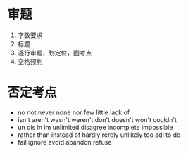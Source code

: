 # 审题

1. 字数要求
2. 标题
3. 逐行审题，划定位，圈考点
4. 空格预判

# 否定考点

- no not never none nor few little lack of
- isn't aren't wasn't weren't don't doesn't won't couldn't
- un dis in im unlimited disagree incomplete impossible
- rather than instead of hardly rerely unlikely too adj to do
- fail ignore avoid abandon refuse